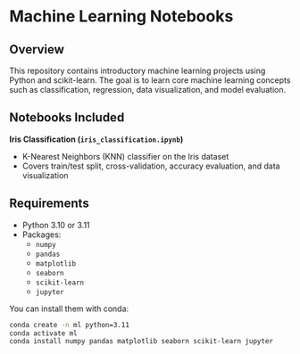 # Machine Learning Notebooks

## Overview
This repository contains introductory machine learning projects using Python and scikit-learn. The goal is to learn core machine learning concepts such as classification, regression, data visualization, and model evaluation.


## Notebooks Included

**Iris Classification (`iris_classification.ipynb`)**  
   - K-Nearest Neighbors (KNN) classifier on the Iris dataset  
   - Covers train/test split, cross-validation, accuracy evaluation, and data visualization


## Requirements

- Python 3.10 or 3.11  
- Packages:
  - `numpy`
  - `pandas`
  - `matplotlib`
  - `seaborn`
  - `scikit-learn`
  - `jupyter`

You can install them with conda:

```bash
conda create -n ml python=3.11
conda activate ml
conda install numpy pandas matplotlib seaborn scikit-learn jupyter
